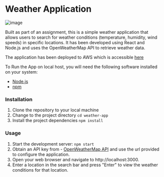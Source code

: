 # Weather Application

![image](https://github.com/vyomaa/weather-app/assets/95374520/37707090-78c2-428b-be38-0749d23d6bec)

Built as part of an assignment, this is a simple weather application that allows users to search for weather conditions (temperature, humidity, wind speeds) in specific locations. It has been developed using React and Node.js and uses the OpenWeatherMap API to retrieve weather data.

The application has been deployed to AWS which is accessible [here](http://weather-app-application.s3-website.ap-south-1.amazonaws.com/)

To Run the App on local host, you will need the following software installed on your system:
- [Node.js](https://nodejs.org/)
- [npm](https://www.npmjs.com/)

### Installation
1. Clone the repository to your local machine
2. Change to the project directory
```cd weather-app```
3. Install the project dependencies
   ```npm install```
### Usage
1. Start the development server:
   ```npm start```
2. Obtain an API key from - [OpenWeatherMap API](https://openweathermap.org/api) and use the url provided to configure the application.
3. Open your web browser and navigate to http://localhost:3000.
4. Enter a location in the search bar and press "Enter" to view the weather conditions for that location.



